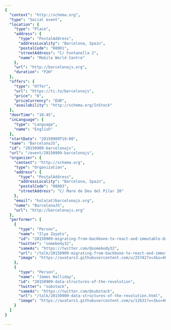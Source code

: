```yaml
---
{
  "context": "http://schema.org",
  "type": "Social event",
  "location": {
    "type": "Place",
    "address": {
      "type": "PostalAddress",
      "addressLocality": "Barcelona, Spain",
      "postalCode": "08001",
      "streetAddress": "C/ Fontanella 2",
      "name": "Mobile World Centre"
    },
    "url": "http://barcelonajs.org",
    "duration": "P2H"
  },
  "offers": {
    "type": "Offer",
    "url": "https://ti.to/barcelonajs",
    "price": "0",
    "priceCurrency": "EUR",
    "availability": "http://schema.org/InStock"
  },
  "doorTime": "18:45",
  "inLanguage": {
    "type": "Language",
    "name": "English"
  },
  "startDate": "20150909T19:00",
  "name": "BarcelonaJS",
  "id": "20150909-barcelonajs",
  "url": "/event/20150909-barcelonajs",
  "organizer": {
    "context": "http://schema.org",
    "type": "Organization",
    "address": {
      "type": "PostalAddress",
      "addressLocality": "Barcelona, Spain",
      "postalCode": "08003",
      "streetAddress": "C/ Mare de Deu del Pilar 20"
    },
    "email": "hola(at)barcelonajs.org",
    "name": "BarcelonaJS",
    "url": "http://barcelonajs.org"
  },
  "performer": [
    {
      "type": "Person",
      "name": "Ilya Zayats",
      "id": "20150909-migrating-from-backbone-to-react-and-immutable-data-without-brain-overload",
      "twitter": "somebody32",
      "sameAs": "https://twitter.com/@somebody32",
      "url": "/talk/20150909-migrating-from-backbone-to-react-and-immutable-data-without-brain-overload.html",
      "image": "https://avatars3.githubusercontent.com/u/25742?v=3&s=400"
    },
    {
      "type": "Person",
      "name": "James Halliday",
      "id": "20150909-data-structures-of-the-revolution",
      "twitter": "substack",
      "sameAs": "https://twitter.com/@substack",
      "url": "/talk/20150909-data-structures-of-the-revolution.html",
      "image": "https://avatars1.githubusercontent.com/u/12631?v=3&s=400"
    }
  ]
}

---
```

